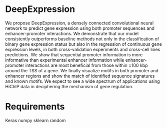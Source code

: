 # DeepExpression
We propose DeepExpression, a densely connected convolutional neural network to predict gene expression using both promoter sequences and enhancer-promoter interactions. We demonstrate that our model consistently outperforms baseline methods not only in the classification of binary gene expression status but also in the regression of continuous gene expression levels, in both cross-validation experiments and cross-cell lines predictions. We show that sequential promoter information is more informative than experimental enhancer information while enhancer-promoter interactions are most beneficial from those within ±100 kbp around the TSS of a gene. We finally visualize motifs in both promoter and enhancer regions and show the match of identified sequence signatures and known motifs. We expect to see a wide spectrum of applications using HiChIP data in deciphering the mechanism of gene regulation.

# Requirements
Keras
numpy
sklearn
random

